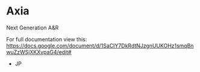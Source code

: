 # Axia
Next Generation A&amp;R

For full documentation view this: https://docs.google.com/document/d/1SaCIY7DkRdtNJzgnUUKOHz1smqBnwuZzWSjXKXvpaG4/edit#

- JP

